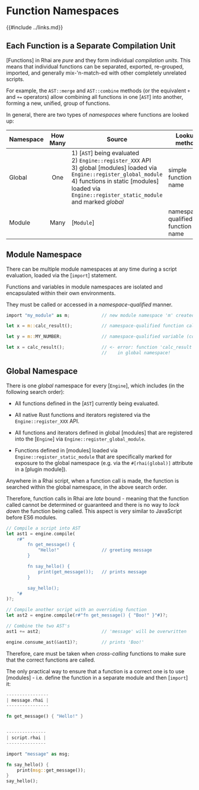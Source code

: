 Function Namespaces
==================

{{#include ../links.md}}

Each Function is a Separate Compilation Unit
-------------------------------------------

[Functions] in Rhai are _pure_ and they form individual _compilation units_.
This means that individual functions can be separated, exported, re-grouped, imported,
and generally mix-'n-match-ed with other completely unrelated scripts.

For example, the `AST::merge` and `AST::combine` methods (or the equivalent `+` and `+=` operators)
allow combining all functions in one [`AST`] into another, forming a new, unified, group of functions.

In general, there are two types of _namespaces_ where functions are looked up:

| Namespace | How Many | Source                                                                                                                                                                                                                                | Lookup method                     | Sub-modules? | Variables? |
| --------- | :------: | ------------------------------------------------------------------------------------------------------------------------------------------------------------------------------------------------------------------------------------- | --------------------------------- | :----------: | :--------: |
| Global    |   One    | 1) [`AST`] being evaluated<br/>2) `Engine::register_XXX` API<br/>3) global [modules] loaded via `Engine::register_global_module`<br/>4) functions in static [modules] loaded via `Engine::register_static_module` and marked _global_ | simple function name              |   ignored    |  ignored   |
| Module    |   Many   | [`Module`]                                                                                                                                                                                                                            | namespace-qualified function name |     yes      |    yes     |


Module Namespace
----------------

There can be multiple module namespaces at any time during a script evaluation, loaded via the
[`import`] statement.

Functions and variables in module namespaces are isolated and encapsulated within their own environments.

They must be called or accessed in a _namespace-qualified_ manner.

```rust
import "my_module" as m;            // new module namespace 'm' created via 'import'

let x = m::calc_result();           // namespace-qualified function call

let y = m::MY_NUMBER;               // namespace-qualified variable (constant) access

let x = calc_result();              // <- error: function 'calc_result' not found
                                    //    in global namespace!
```


Global Namespace
----------------

There is one _global_ namespace for every [`Engine`], which includes (in the following search order):

* All functions defined in the [`AST`] currently being evaluated.

* All native Rust functions and iterators registered via the `Engine::register_XXX` API.

* All functions and iterators defined in global [modules] that are registered into the [`Engine`] via
  `Engine::register_global_module`.

* Functions defined in [modules] loaded via `Engine::register_static_module` that are specifically marked
  for exposure to the global namespace (e.g. via the `#[rhai(global)]` attribute in a [plugin module]).

Anywhere in a Rhai script, when a function call is made, the function is searched within the
global namespace, in the above search order.

Therefore, function calls in Rhai are _late_ bound - meaning that the function called cannot be
determined or guaranteed and there is no way to _lock down_ the function being called.
This aspect is very similar to JavaScript before ES6 modules.

```rust
// Compile a script into AST
let ast1 = engine.compile(
    r#"
        fn get_message() {
            "Hello!"                // greeting message
        }

        fn say_hello() {
            print(get_message());   // prints message
        }

        say_hello();
    "#
)?;

// Compile another script with an overriding function
let ast2 = engine.compile(r#"fn get_message() { "Boo!" }"#)?;

// Combine the two AST's
ast1 += ast2;                       // 'message' will be overwritten

engine.consume_ast(&ast1)?;         // prints 'Boo!'
```

Therefore, care must be taken when _cross-calling_ functions to make sure that the correct
functions are called.

The only practical way to ensure that a function is a correct one is to use [modules] -
i.e. define the function in a separate module and then [`import`] it:

```rust
----------------
| message.rhai |
----------------

fn get_message() { "Hello!" }


---------------
| script.rhai |
---------------

import "message" as msg;

fn say_hello() {
    print(msg::get_message());
}
say_hello();
```
